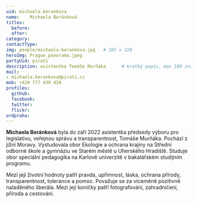 ```yaml
---
uid: michaela.berankova
name:    Michaela Beránková
titles:
  before: 
  after:
category:                
contactType: 
img: people/michaela-berankova.jpg   # 165 x 220
heroImg: Prague_panorama.jpeg
partyUid: pirati
description: asistentka Tomáše Murňáka    	# kratký popis, max 160 znaků
mail:
- michaela.berankova@pirati.cz
mob: +420 777 439 420
profiles:
  github:       
  facebook: 
  twitter: 		  
  flickr:		  
ordpraha: 
---
```


**Michaela Beránková** byla do září 2022 asistentka předsedy výboru pro legislativu, veřejnou správu a transparentnost, Tomáše Murňáka. Pochází z jižní Moravy. Vystudovala obor Ekologie a ochrana krajiny na Střední odborné škole a gymnáziu ve Starém městě u Uherského Hradiště. Studuje obor speciální pedagogika na Karlově univerzitě v bakalářském studijním programu. 

Mezi její životní hodnoty patří pravda, upřímnost, láska, ochrana přírody, transparentnost, tolerance a pomoc. Považuje se za víceméně pozitivně naladěného liberála. Mezi její koníčky patří fotografování, zahradničení, příroda a cestování.
